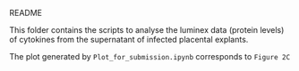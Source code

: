 README

This folder contains the scripts to analyse the luminex data (protein levels) of cytokines from the supernatant of infected placental explants.

The plot generated by `Plot_for_submission.ipynb` corresponds to `Figure 2C`